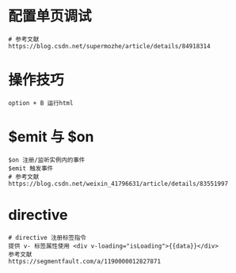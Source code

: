 # 配置单页调试
```
# 参考文献
https://blog.csdn.net/supermozhe/article/details/84918314
```

# 操作技巧
```
option + B 运行html
```
# $emit 与 $on
```
$on 注册/监听实例内的事件
$emit 触发事件
# 参考文献
https://blog.csdn.net/weixin_41796631/article/details/83551997
```
# directive
```
# directive 注册标签指令 
提供 v- 标签属性使用 <div v-loading="isLoading">{{data}}</div>
参考文献
https://segmentfault.com/a/1190000012827871
```